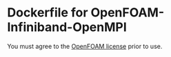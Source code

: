 # Dockerfile for OpenFOAM-Infiniband-OpenMPI
You must agree to the [OpenFOAM license](http://openfoam.org/licence/)
prior to use.
